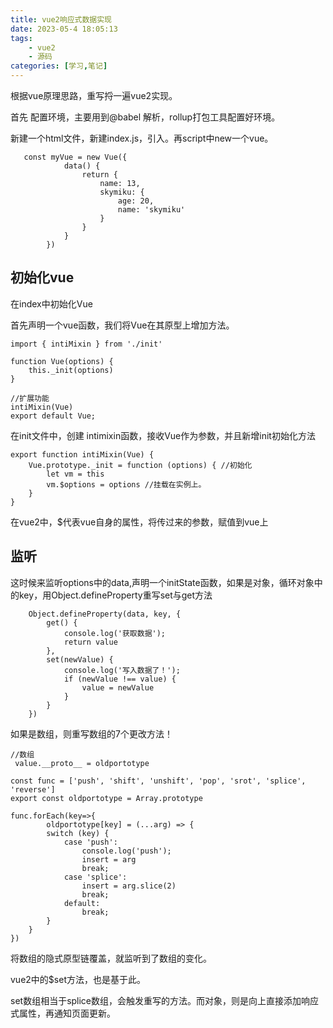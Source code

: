 ```yaml
---
title: vue2响应式数据实现
date: 2023-05-4 18:05:13
tags:
    - vue2
    - 源码
categories: [学习,笔记]
---
```

根据vue原理思路，重写捋一遍vue2实现。
<!-- more -->
首先 配置环境，主要用到@babel 解析，rollup打包工具配置好环境。

新建一个html文件，新建index.js，引入。再script中new一个vue。


```
   const myVue = new Vue({
            data() {
                return {
                    name: 13,
                    skymiku: {
                        age: 20,
                        name: 'skymiku'
                    }
                }
            }
        })
```

## 初始化vue

在index中初始化Vue

首先声明一个vue函数，我们将Vue在其原型上增加方法。

```
import { intiMixin } from './init'

function Vue(options) {
    this._init(options)
}

//扩展功能
intiMixin(Vue)
export default Vue;

```

在init文件中，创建 intimixin函数，接收Vue作为参数，并且新增init初始化方法

```
export function intiMixin(Vue) {
    Vue.prototype._init = function (options) { //初始化
        let vm = this
        vm.$options = options //挂载在实例上。
    }
}
```
在vue2中，$代表vue自身的属性，将传过来的参数，赋值到vue上

## 监听

这时候来监听options中的data,声明一个initState函数，如果是对象，循环对象中的key，用Object.defineProperty重写set与get方法

```
    Object.defineProperty(data, key, {
        get() {
            console.log('获取数据');
            return value
        },
        set(newValue) {
            console.log('写入数据了！');
            if (newValue !== value) {
                value = newValue
            }
        }
    })
```

如果是数组，则重写数组的7个更改方法！ 

```
//数组
 value.__proto__ = oldportotype

```

```
const func = ['push', 'shift', 'unshift', 'pop', 'srot', 'splice', 'reverse']
export const oldportotype = Array.prototype

func.forEach(key=>{
        oldportotype[key] = (...arg) => {
        switch (key) {
            case 'push':
                console.log('push');
                insert = arg
                break;
            case 'splice':
                insert = arg.slice(2)
                break;
            default:
                break;
        }
    }
})

```

将数组的隐式原型链覆盖，就监听到了数组的变化。

vue2中的$set方法，也是基于此。

set数组相当于splice数组，会触发重写的方法。而对象，则是向上直接添加响应式属性，再通知页面更新。